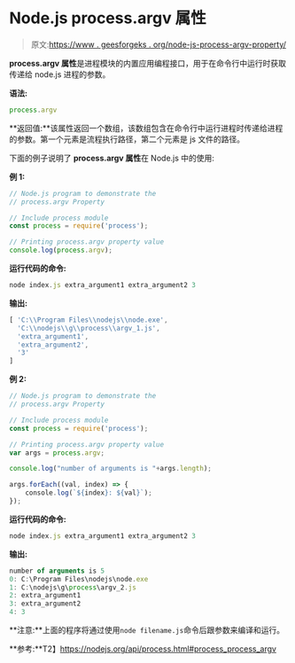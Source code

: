 # Node.js process.argv 属性

> 原文:[https://www . geesforgeks . org/node-js-process-argv-property/](https://www.geeksforgeeks.org/node-js-process-argv-property/)

**process.argv 属性**是进程模块的内置应用编程接口，用于在命令行中运行时获取传递给 node.js 进程的参数。

**语法:**

```js
process.argv
```

**返回值:**该属性返回一个数组，该数组包含在命令行中运行进程时传递给进程的参数。第一个元素是流程执行路径，第二个元素是 js 文件的路径。

下面的例子说明了 **process.argv 属性**在 Node.js 中的使用:

**例 1:**

```js
// Node.js program to demonstrate the
// process.argv Property

// Include process module
const process = require('process');

// Printing process.argv property value
console.log(process.argv);
```

**运行代码的命令:**

```js
node index.js extra_argument1 extra_argument2 3
```

**输出:**

```js
[ 'C:\\Program Files\\nodejs\\node.exe',
  'C:\\nodejs\\g\\process\\argv_1.js',
  'extra_argument1',
  'extra_argument2',
  '3' 
]

```

**例 2:**

```js
// Node.js program to demonstrate the
// process.argv Property

// Include process module
const process = require('process');

// Printing process.argv property value
var args = process.argv;

console.log("number of arguments is "+args.length);

args.forEach((val, index) => {
    console.log(`${index}: ${val}`);
});
```

**运行代码的命令:**

```js
node index.js extra_argument1 extra_argument2 3
```

**输出:**

```js
number of arguments is 5
0: C:\Program Files\nodejs\node.exe
1: C:\nodejs\g\process\argv_2.js
2: extra_argument1
3: extra_argument2
4: 3

```

**注意:**上面的程序将通过使用`node filename.js`命令后跟参数来编译和运行。

**参考:**T2】https://nodejs.org/api/process.html#process_process_argv